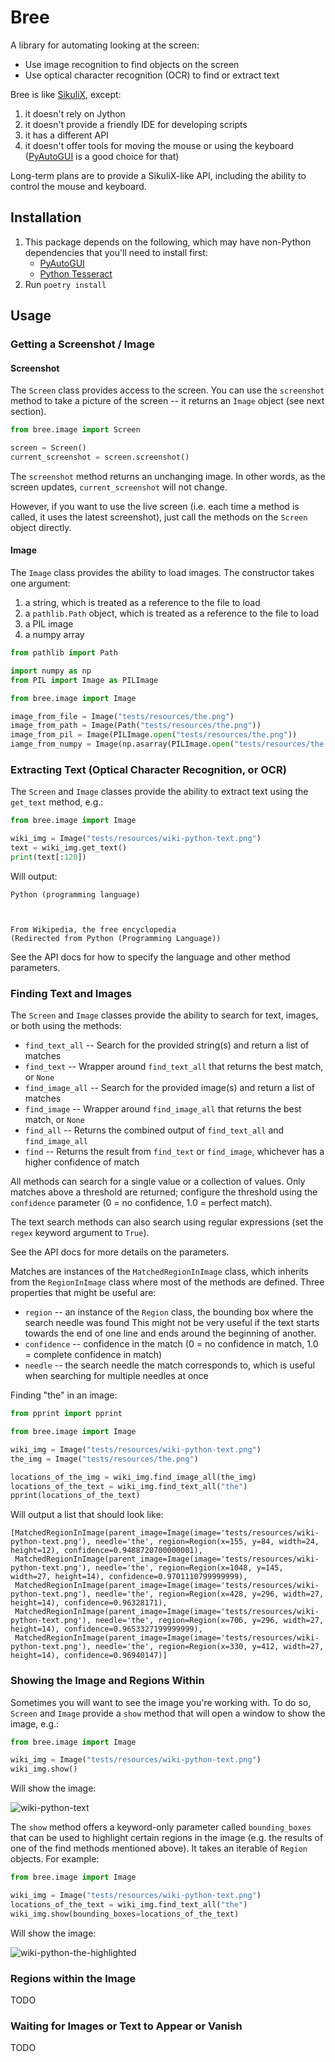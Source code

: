 # Bree

A library for automating looking at the screen:

* Use image recognition to find objects on the screen
* Use optical character recognition (OCR) to find or extract text

Bree is like [SikuliX](https://github.com/RaiMan/SikuliX1), except:

1. it doesn't rely on Jython
2. it doesn't provide a friendly IDE for developing scripts
3. it has a different API
4. it doesn't offer tools for moving the mouse or using the keyboard
   ([PyAutoGUI](https://pyautogui.readthedocs.io/en/latest/install.html) is a good choice for that)

Long-term plans are to provide a SikuliX-like API, including the ability to control the mouse and keyboard.

## Installation

1. This package depends on the following, which may have non-Python dependencies that you'll need to install first:
    - [PyAutoGUI](https://pyautogui.readthedocs.io/en/latest/install.html)
    - [Python Tesseract](https://github.com/madmaze/pytesseract#installation)
2. Run `poetry install`

## Usage

### Getting a Screenshot / Image

#### Screenshot

The `Screen` class provides access to the screen.
You can use the `screenshot` method to take a picture of the screen -- it returns an `Image` object (see next section).

```python
from bree.image import Screen

screen = Screen()
current_screenshot = screen.screenshot()
```

The `screenshot` method returns an unchanging image.
In other words, as the screen updates, `current_screenshot` will not change.

However, if you want to use the live screen (i.e. each time a method is called, it uses the latest screenshot), just
call the methods on the `Screen` object directly.

#### Image

The `Image` class provides the ability to load images.  The constructor takes one argument:
1. a string, which is treated as a reference to the file to load
2. a `pathlib.Path` object, which is treated as a reference to the file to load
3. a PIL image
4. a numpy array

```python
from pathlib import Path

import numpy as np
from PIL import Image as PILImage

from bree.image import Image

image_from_file = Image("tests/resources/the.png")
image_from_path = Image(Path("tests/resources/the.png"))
image_from_pil = Image(PILImage.open("tests/resources/the.png"))
iamge_from_numpy = Image(np.asarray(PILImage.open("tests/resources/the.png")))
```

### Extracting Text (Optical Character Recognition, or OCR)

The `Screen` and `Image` classes provide the ability to extract text using the `get_text` method, e.g.:

```python
from bree.image import Image

wiki_img = Image("tests/resources/wiki-python-text.png")
text = wiki_img.get_text()
print(text[:120])
```

Will output:
```
Python (programming language)

 

From Wikipedia, the free encyclopedia
(Redirected from Python (Programming Language))

```

See the API docs for how to specify the language and other method parameters.

### Finding Text and Images

The `Screen` and `Image` classes provide the ability to search for text, images, or both using the methods:

* `find_text_all` -- Search for the provided string(s) and return a list of matches
* `find_text` -- Wrapper around `find_text_all` that returns the best match, or `None`
* `find_image_all` -- Search for the provided image(s) and return a list of matches
* `find_image` -- Wrapper around `find_image_all` that returns the best match, or `None`
* `find_all` -- Returns the combined output of `find_text_all` and `find_image_all`
* `find` -- Returns the result from `find_text` or `find_image`, whichever has a higher confidence of match

All methods can search for a single value or a collection of values.
Only matches above a threshold are returned; configure the threshold using the `confidence` parameter (0 = no
confidence, 1.0 = perfect match).

The text search methods can also search using regular expressions (set the `regex` keyword argument to `True`).

See the API docs for more details on the parameters.

Matches are instances of the `MatchedRegionInImage` class, which inherits from the `RegionInImage` class where most of
the methods are defined.  Three properties that might be useful are:

* `region` -- an instance of the `Region` class, the bounding box where the search needle was found
  This might not be very useful if the text starts towards the end of one line and ends around the beginning of another.
* `confidence` -- confidence in the match (0 = no confidence in match, 1.0 = complete confidence in match)
* `needle` -- the search needle the match corresponds to, which is useful when searching for multiple needles at once

Finding "the" in an image:

```python
from pprint import pprint

from bree.image import Image

wiki_img = Image("tests/resources/wiki-python-text.png")
the_img = Image("tests/resources/the.png")

locations_of_the_img = wiki_img.find_image_all(the_img)
locations_of_the_text = wiki_img.find_text_all("the")
pprint(locations_of_the_text)
```

Will output a list that should look like:

```
[MatchedRegionInImage(parent_image=Image(image='tests/resources/wiki-python-text.png'), needle='the', region=Region(x=155, y=84, width=24, height=12), confidence=0.9488720700000001),
 MatchedRegionInImage(parent_image=Image(image='tests/resources/wiki-python-text.png'), needle='the', region=Region(x=1048, y=145, width=27, height=14), confidence=0.9701110799999999),
 MatchedRegionInImage(parent_image=Image(image='tests/resources/wiki-python-text.png'), needle='the', region=Region(x=428, y=296, width=27, height=14), confidence=0.96328171),
 MatchedRegionInImage(parent_image=Image(image='tests/resources/wiki-python-text.png'), needle='the', region=Region(x=706, y=296, width=27, height=14), confidence=0.9653327199999999),
 MatchedRegionInImage(parent_image=Image(image='tests/resources/wiki-python-text.png'), needle='the', region=Region(x=330, y=412, width=27, height=14), confidence=0.96940147)]
```

### Showing the Image and Regions Within

Sometimes you will want to see the image you're working with.
To do so, `Screen` and `Image` provide a `show` method that will open a window to show the image, e.g.:

```python
from bree.image import Image

wiki_img = Image("tests/resources/wiki-python-text.png")
wiki_img.show()
```

Will show the image:

![wiki-python-text](tests/resources/wiki-python-text.png)

The `show` method offers a keyword-only parameter called `bounding_boxes` that can be used to highlight certain regions
in the image (e.g. the results of one of the find methods mentioned above).  It takes an iterable of `Region` objects.
For example:

```python
from bree.image import Image

wiki_img = Image("tests/resources/wiki-python-text.png")
locations_of_the_text = wiki_img.find_text_all("the")
wiki_img.show(bounding_boxes=locations_of_the_text)
```

Will show the image:

![wiki-python-the-highlighted](docs/wiki-python-the-highlighted.png)

### Regions within the Image

TODO

### Waiting for Images or Text to Appear or Vanish

TODO
